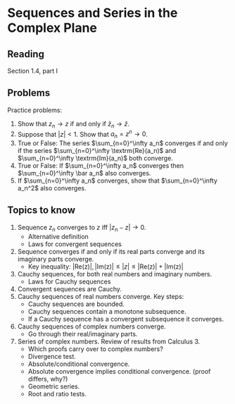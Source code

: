 # Sequences and Series in the Complex Plane

## Reading

Section 1.4, part I

## Problems

Practice problems:

1. Show that $z_n\to z$ if and only if $\bar z_n\to \bar z$.
2. Suppose that $|z| < 1$. Show that $a_n = z^n\to 0$.
3. True or False: The series $\sum_{n=0}^\infty a_n$ converges if and only if the series $\sum_{n=0}^\infty \textrm{Re}(a_n)$ and $\sum_{n=0}^\infty \textrm{Im}(a_n)$ both converge.
4. True or False: If $\sum_{n=0}^\infty a_n$ converges then $\sum_{n=0}^\infty \bar a_n$ also converges.
5. If $\sum_{n=0}^\infty a_n$ converges, show that $\sum_{n=0}^\infty a_n^2$ also converges.

## Topics to know

1. Sequence $z_n$ converges to $z$ iff $|z_n - z|\to 0$.
    - Alternative definition
    - Laws for convergent sequences
2. Sequence converges if and only if its real parts converge and its imaginary parts converge.
    - Key inequality: $|\textrm{Re(z)}|,|\textrm{Im(z)}|\leq |z|\leq |\textrm{Re(z)}| + |\textrm{Im(z)}|$
3. Cauchy sequences, for both real numbers and imaginary numbers.
    - Laws for Cauchy sequences
4. Convergent sequences are Cauchy.
5. Cauchy sequences of real numbers converge. Key steps:
    - Cauchy sequences are bounded.
    - Cauchy sequences contain a monotone subsequence.
    - If a Cauchy sequence has a convergent subsequence it converges.
6. Cauchy sequences of complex numbers converge.
    - Go through their real/imaginary parts.
7. Series of complex numbers. Review of results from Calculus 3.
    - Which proofs carry over to complex numbers?
    - Divergence test.
    - Absolute/conditional convergence.
    - Absolute convergence implies conditional convergence. (proof differs, why?)
    - Geometric series.
    - Root and ratio tests.
